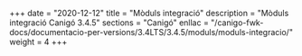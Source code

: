 +++
date        = "2020-12-12"
title       = "Mòduls integració"
description = "Mòduls integració Canigó 3.4.5"
sections    = "Canigó"
enllac		= "/canigo-fwk-docs/documentacio-per-versions/3.4LTS/3.4.5/moduls/moduls-integracio/"
weight		= 4
+++
